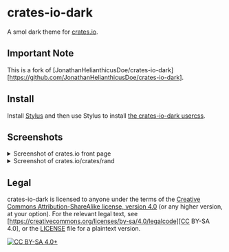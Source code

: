 # crates-io-dark

A smol dark theme for [crates.io](https://crates.io/).

## Important Note

This is a fork of [JonathanHelianthicusDoe/crates-io-dark][https://github.com/JonathanHelianthicusDoe/crates-io-dark].

## Install

Install [Stylus](https://addons.mozilla.org/firefox/addon/styl-us/) and then
use Stylus to install [the crates-io-dark usercss][usercss].

## Screenshots

<details>
  <summary>Screenshot of crates.io front page</summary>

  ![Screenshot of crates.io front page](screenshots/main-page.png)
</details>

<details>
  <summary>Screenshot of crates.io/crates/rand</summary>

  ![Screenshot of crates.io/crates/rand](screenshots/rand-crate.png)
</details>

## Legal

crates-io-dark is licensed to anyone under the terms of the [Creative Commons
Attribution-ShareAlike license, version
4.0](https://creativecommons.org/licenses/by-sa/4.0/) (or any higher version,
at your option). For the relevant legal text, see
[https://creativecommons.org/licenses/by-sa/4.0/legalcode][CC BY-SA 4.0], or
the [LICENSE](./LICENSE) file for a plaintext version.

[![CC BY-SA 4.0+](https://i.creativecommons.org/l/by-sa/4.0/88x31.png
"CC BY-SA 4.0+")](https://creativecommons.org/licenses/by-sa/4.0/)

[usercss]: crates-io-dark.user.css
[CC BY-SA 4.0]: https://creativecommons.org/licenses/by-sa/4.0/legalcode
